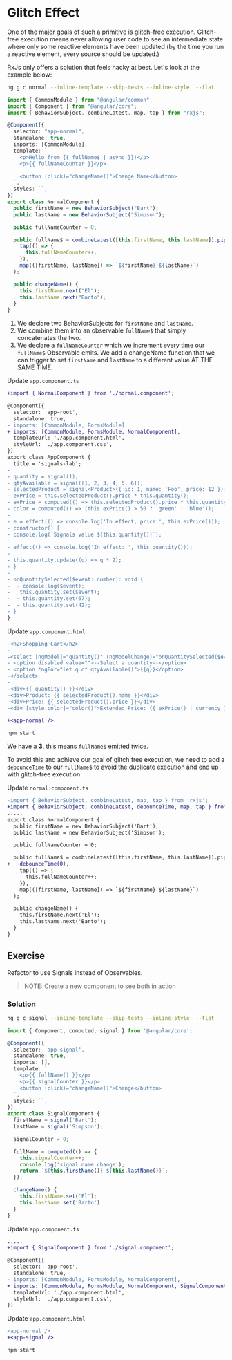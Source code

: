 # Glitch Effect

One of the major goals of such a primitive is glitch-free execution. Glitch-free execution means never allowing user code to see an intermediate state where only some reactive elements have been updated (by the time you run a reactive element, every source should be updated.)

RxJs only offers a solution that feels hacky at best. Let's look at the example below:

```bash
ng g c normal --inline-template --skip-tests --inline-style  --flat
```

```ts
import { CommonModule } from "@angular/common";
import { Component } from "@angular/core";
import { BehaviorSubject, combineLatest, map, tap } from "rxjs";

@Component({
  selector: "app-normal",
  standalone: true,
  imports: [CommonModule],
  template: `
    <p>Hello from {{ fullName$ | async }}!</p>
    <p>{{ fullNameCounter }}</p>

    <button (click)="changeName()">Change Name</button>
  `,
  styles: ``,
})
export class NormalComponent {
  public firstName = new BehaviorSubject("Bart");
  public lastName = new BehaviorSubject("Simpson");

  public fullNameCounter = 0;

  public fullName$ = combineLatest([this.firstName, this.lastName]).pipe(
    tap(() => {
      this.fullNameCounter++;
    }),
    map(([firstName, lastName]) => `${firstName} ${lastName}`)
  );

  public changeName() {
    this.firstName.next("El");
    this.lastName.next("Barto");
  }
}
```

1. We declare two BehaviorSubjects for `firstName` and `lastName`.
2. We combine them into an observable `fullName$` that simply concatenates the two.
3. We declare a `fullNameCounter` which we increment every time our `fullName$` Observable emits.
   We add a changeName function that we can trigger to set `firstName` and `lastName` to a different value AT THE SAME TIME.

Update `app.component.ts`

```diff
+import { NormalComponent } from './normal.component';

@Component({
  selector: 'app-root',
  standalone: true,
- imports: [CommonModule, FormsModule],
+ imports: [CommonModule, FormsModule, NormalComponent],
  templateUrl: './app.component.html',
  styleUrl: './app.component.css',
})
export class AppComponent {
  title = 'signals-lab';
-
- quantity = signal(1);
- qtyAvailable = signal([1, 2, 3, 4, 5, 6]);
- selectedProduct = signal<Product>({ id: 1, name: 'Foo', price: 12 });
- exPrice = this.selectedProduct().price * this.quantity();
- exPrice = computed(() => this.selectedProduct().price * this.quantity());
- color = computed(() => (this.exPrice() > 50 ? 'green' : 'blue'));
-
- e = effect(() => console.log('In effect, price:', this.exPrice()));
- constructor() {
- console.log(`Signals value ${this.quantity()}`);
-
- effect(() => console.log('In effect: ', this.quantity()));
-
- this.quantity.update((q) => q * 2);
- }
-
- onQuantitySelected($event: number): void {
-  - console.log($event);
-   this.quantity.set($event);
-  - this.quantity.set(67);
-  - this.quantity.set(42);
- }
}

```

Update `app.component.html`

```diff
-<h2>Shopping Cart</h2>
-
-<select [ngModel]="quantity()" (ngModelChange)="onQuantitySelected($event)">
- <option disabled value="">--Select a quantity--</option>
- <option *ngFor="let q of qtyAvailable()">{{q}}</option>
-</select>
-
-<div>{{ quantity() }}</div>
-<div>Product: {{ selectedProduct().name }}</div>
-<div>Price: {{ selectedProduct().price }}</div>
-<div [style.color]="color()">Extended Price: {{ exPrice() | currency }}</div>

+<app-normal />
```

```bash
npm start
```

We have a **3**, this means `fullName$` emitted twice.

To avoid this and achieve our goal of glitch free execution, we need to add a `debounceTime` to our `fullName$` to avoid the duplicate execution and end up with glitch-free execution.

Update `normal.component.ts`

```diff
-import { BehaviorSubject, combineLatest, map, tap } from 'rxjs';
+import { BehaviorSubject, combineLatest, debounceTime, map, tap } from 'rxjs';
.....
export class NormalComponent {
  public firstName = new BehaviorSubject('Bart');
  public lastName = new BehaviorSubject('Simpson');

  public fullNameCounter = 0;

  public fullName$ = combineLatest([this.firstName, this.lastName]).pipe(
+   debounceTime(0),
    tap(() => {
      this.fullNameCounter++;
    }),
    map(([firstName, lastName]) => `${firstName} ${lastName}`)
  );

  public changeName() {
    this.firstName.next('El');
    this.lastName.next('Barto');
  }
}

```

## Exercise 

Refactor to use Signals instead of Observables.

> NOTE: Create a new component to see both in action

### Solution

```bash
ng g c signal --inline-template --skip-tests --inline-style  --flat
```

```ts
import { Component, computed, signal } from '@angular/core';

@Component({
  selector: 'app-signal',
  standalone: true,
  imports: [],
  template: ` 
    <p>{{ fullName() }}</p> 
    <p>{{ signalCounter }}</p>
    <button (click)="changeName()">Change</button>
  `,
  styles: ``,
})
export class SignalComponent {
  firstName = signal('Bart');
  lastName = signal('Simpson');

  signalCounter = 0;

  fullName = computed(() => {
    this.signalCounter++;
    console.log('signal name change');
    return `${this.firstName()} ${this.lastName()}`;
  });

  changeName() {
    this.firstName.set('El');
    this.lastName.set('Barto')
  }
}

```

Update `app.component.ts`

```diff
.....
+import { SignalComponent } from './signal.component';

@Component({
  selector: 'app-root',
  standalone: true,
- imports: [CommonModule, FormsModule, NormalComponent],
+ imports: [CommonModule, FormsModule, NormalComponent, SignalComponent],
  templateUrl: './app.component.html',
  styleUrl: './app.component.css',
})
```

Update `app.component.html`

```diff
<app-normal />
+<app-signal />
```

```bash
npm start
```